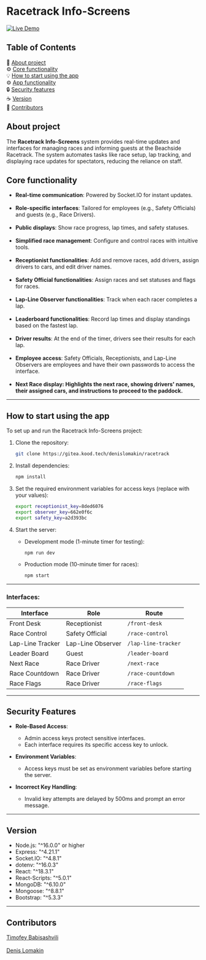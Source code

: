 # Racetrack Info-Screens

[![Live Demo](https://img.shields.io/badge/Live%20Demo-Available-blue)](https://vimeo.com/1035353693/6b7174d499?share=copy)

## Table of Contents

🚀 [About project](#about-project)<br/>
⚙️ [Core functionality](#core-functionality)<br/>
💡 [How to start using the app](#how-to-start-using-the-app)<br/>
⚙️ [App functionality](#app-functionality)<br/>
🔒 [Security features](#security-features)<br/>
☕ [Version](#version)<br/>
🤝 [Contributors](#contributors)

## About project

The **Racetrack Info-Screens** system provides real-time updates and interfaces for managing races and informing guests at the Beachside Racetrack. The system automates tasks like race setup, lap tracking, and displaying race updates for spectators, reducing the reliance on staff.

## Core functionality

- **Real-time communication**: Powered by Socket.IO for instant updates.<br/><br/>
- **Role-specific interfaces**: Tailored for employees (e.g., Safety Officials) and guests (e.g., Race Drivers).<br/><br/>
- **Public displays**: Show race progress, lap times, and safety statuses.<br/><br/>
- **Simplified race management**: Configure and control races with intuitive tools.<br/><br/>
- **Receptionist functionalities**: Add and remove races, add drivers, assign drivers to cars, and edit driver names.<br/><br/>
- **Safety Official functionalities**: Assign races and set statuses and flags for races.<br/><br/>
- **Lap-Line Observer functionalities**: Track when each racer completes a lap.<br/><br/>
- **Leaderboard functionalities**: Record lap times and display standings based on the fastest lap.<br/><br/>
- **Driver results**: At the end of the timer, drivers see their results for each lap.<br/><br/>
- **Employee access**: Safety Officials, Receptionists, and Lap-Line Observers are employees and have their own passwords to access the interface.<br/><br/>
- **Next Race display: Highlights the next race, showing drivers' names, their assigned cars, and instructions to proceed to the paddock.**

---

## How to start using the app

To set up and run the Racetrack Info-Screens project:

1. Clone the repository:

   ```bash
   git clone https://gitea.kood.tech/denislomakin/racetrack
   ```

2. Install dependencies:

   ```bash
   npm install
   ```

3. Set the required environment variables for access keys (replace with your values):

   ```bash
   export receptionist_key=8ded6076
   export observer_key=662e0f6c
   export safety_key=a2d393bc
   ```

4. Start the server:

   - Development mode (1-minute timer for testing):

     ```bash
     npm run dev
     ```

   - Production mode (10-minute timer for races):

     ```bash
     npm start
     ```

---

### Interfaces:

| Interface        | Role              | Route               |
| ---------------- | ----------------- | ------------------- |
| Front Desk       | Receptionist      | `/front-desk`       |
| Race Control     | Safety Official   | `/race-control`     |
| Lap-Line Tracker | Lap-Line Observer | `/lap-line-tracker` |
| Leader Board     | Guest             | `/leader-board`     |
| Next Race        | Race Driver       | `/next-race`        |
| Race Countdown   | Race Driver       | `/race-countdown`   |
| Race Flags       | Race Driver       | `/race-flags`       |

---

## Security Features

- **Role-Based Access**:

  - Admin access keys protect sensitive interfaces.
  - Each interface requires its specific access key to unlock.

- **Environment Variables**:

  - Access keys must be set as environment variables before starting the server.

- **Incorrect Key Handling**:
  - Invalid key attempts are delayed by 500ms and prompt an error message.

---

## Version

- Node.js: "^16.0.0" or higher
- Express: "^4.21.1"
- Socket.IO: "^4.8.1"
- dotenv: "^16.0.3"
- React: "^18.3.1"
- React-Scripts: "^5.0.1"
- MongoDB: "^6.10.0"
- Mongoose: "^8.8.1"
- Bootstrap: "^5.3.3"

---

## Contributors

[Timofey Babisashvili](https://github.com/TigerTimofey) <br/><br/>
[Denis Lomakin](https://github.com/Dkartik123) <br/>
